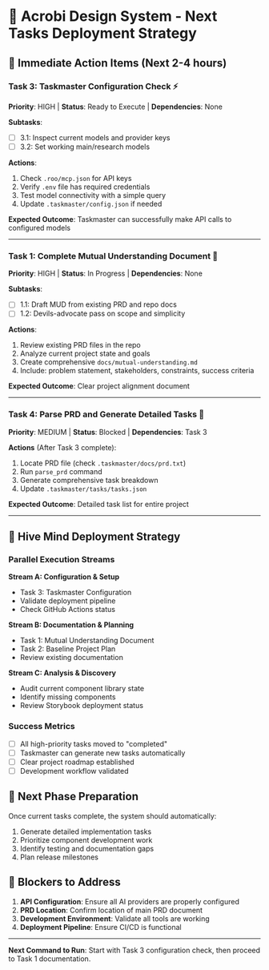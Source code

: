 # 🚀 Acrobi Design System - Next Tasks Deployment Strategy

## 🎯 **Immediate Action Items** (Next 2-4 hours)

### **Task 3: Taskmaster Configuration Check** ⚡ 
**Priority**: HIGH | **Status**: Ready to Execute | **Dependencies**: None

**Subtasks**:
- [ ] 3.1: Inspect current models and provider keys
- [ ] 3.2: Set working main/research models

**Actions**:
1. Check `.roo/mcp.json` for API keys
2. Verify `.env` file has required credentials
3. Test model connectivity with a simple query
4. Update `.taskmaster/config.json` if needed

**Expected Outcome**: Taskmaster can successfully make API calls to configured models

---

### **Task 1: Complete Mutual Understanding Document** 📝
**Priority**: HIGH | **Status**: In Progress | **Dependencies**: None

**Subtasks**:
- [ ] 1.1: Draft MUD from existing PRD and repo docs
- [ ] 1.2: Devils-advocate pass on scope and simplicity

**Actions**:
1. Review existing PRD files in the repo
2. Analyze current project state and goals
3. Create comprehensive `docs/mutual-understanding.md`
4. Include: problem statement, stakeholders, constraints, success criteria

**Expected Outcome**: Clear project alignment document

---

### **Task 4: Parse PRD and Generate Detailed Tasks** 🤖
**Priority**: MEDIUM | **Status**: Blocked | **Dependencies**: Task 3

**Actions** (After Task 3 complete):
1. Locate PRD file (check `.taskmaster/docs/prd.txt`)
2. Run `parse_prd` command
3. Generate comprehensive task breakdown
4. Update `.taskmaster/tasks/tasks.json`

**Expected Outcome**: Detailed task list for entire project

---

## 🧠 **Hive Mind Deployment Strategy**

### **Parallel Execution Streams**

**Stream A: Configuration & Setup**
- Task 3: Taskmaster Configuration
- Validate deployment pipeline
- Check GitHub Actions status

**Stream B: Documentation & Planning**  
- Task 1: Mutual Understanding Document
- Task 2: Baseline Project Plan
- Review existing documentation

**Stream C: Analysis & Discovery**
- Audit current component library state
- Identify missing components
- Review Storybook deployment status

### **Success Metrics**
- [ ] All high-priority tasks moved to "completed"
- [ ] Taskmaster can generate new tasks automatically
- [ ] Clear project roadmap established
- [ ] Development workflow validated

## 🔄 **Next Phase Preparation**

Once current tasks complete, the system should automatically:
1. Generate detailed implementation tasks
2. Prioritize component development work
3. Identify testing and documentation gaps
4. Plan release milestones

## 🚨 **Blockers to Address**

1. **API Configuration**: Ensure all AI providers are properly configured
2. **PRD Location**: Confirm location of main PRD document
3. **Development Environment**: Validate all tools are working
4. **Deployment Pipeline**: Ensure CI/CD is functional

---

**Next Command to Run**: Start with Task 3 configuration check, then proceed to Task 1 documentation.